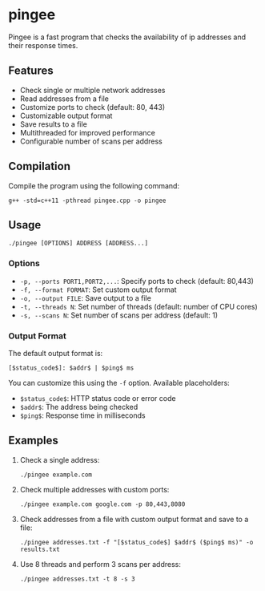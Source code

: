 # pingee

Pingee is a fast program that checks the availability of ip addresses and their response times.

## Features

- Check single or multiple network addresses
- Read addresses from a file
- Customize ports to check (default: 80, 443)
- Customizable output format
- Save results to a file
- Multithreaded for improved performance
- Configurable number of scans per address

## Compilation

Compile the program using the following command:

```
g++ -std=c++11 -pthread pingee.cpp -o pingee
```

## Usage

```
./pingee [OPTIONS] ADDRESS [ADDRESS...]
```

### Options

- `-p, --ports PORT1,PORT2,...`: Specify ports to check (default: 80,443)
- `-f, --format FORMAT`: Set custom output format
- `-o, --output FILE`: Save output to a file
- `-t, --threads N`: Set number of threads (default: number of CPU cores)
- `-s, --scans N`: Set number of scans per address (default: 1)

### Output Format

The default output format is:
```
[$status_code$]: $addr$ | $ping$ ms
```

You can customize this using the `-f` option. Available placeholders:
- `$status_code$`: HTTP status code or error code
- `$addr$`: The address being checked
- `$ping$`: Response time in milliseconds

## Examples

1. Check a single address:
   ```
   ./pingee example.com
   ```

2. Check multiple addresses with custom ports:
   ```
   ./pingee example.com google.com -p 80,443,8080
   ```

3. Check addresses from a file with custom output format and save to a file:
   ```
   ./pingee addresses.txt -f "[$status_code$] $addr$ ($ping$ ms)" -o results.txt
   ```

4. Use 8 threads and perform 3 scans per address:
   ```
   ./pingee addresses.txt -t 8 -s 3
   ```
